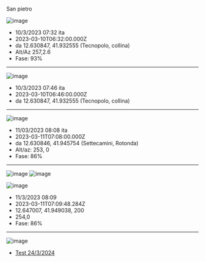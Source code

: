 San pietro


![image](https://user-images.githubusercontent.com/1620953/212391194-cc150597-8836-41cc-acb5-8fd99298bdab.png)

- 10/3/2023 07:32 ita
- 2023-03-10T06:32:00.000Z
- da 12.630847,  41.932555  (Tecnopolo, collina)
- Alt/Az 257,2.6 
- Fase: 93%

---------

![image](https://user-images.githubusercontent.com/1620953/212393538-68b1156e-0ee6-4b72-bfe3-d589e51551a1.png)


- 10/3/2023 07:46 ita
- 2023-03-10T06:46:00.000Z
- da  12.630847,  41.932555 (Tecnopolo, collina)


---------

![image](https://user-images.githubusercontent.com/1620953/212392874-39deec16-5474-4be4-8e35-6bdd3e186eee.png)

- 11/03/2023 08:08 ita
- 2023-03-11T07:08:00.000Z
- da 12.630846, 41.945754 (Settecamini, Rotonda)
- Alt/az: 253, 0
- Fase: 86%

-----------

![image](https://user-images.githubusercontent.com/1620953/212405224-656e3aa1-add3-4f97-b37d-45a0f47bca93.png)   ![image](https://user-images.githubusercontent.com/1620953/212405168-8b654cad-5d39-4fbc-a6be-086e9d5be077.png)


![image](https://user-images.githubusercontent.com/1620953/212405604-6b717f6d-8fb4-453e-945f-e6b9aa5630a6.png)

 - 11/3/2023 08:09
 - 2023-03-11T07:09:48.284Z
 - 12.647007,   41.949038, 200
 - 254,0
 - Fase: 86%


----------

![image](https://github.com/jumpjack/space/assets/1620953/6274ac43-a851-4180-85ea-aa0f61aed037)

 - [Test 24/3/2024](https://jumpjack.github.io/space/photocalc_LC-mixed.html?inputLat=42.036194&inputLon=12.668352&inputAlt=200&inputAz=91.5&inputPitch=4.1&currentTime=2024-03-24T17:13:21.000Z&zoom=88)

